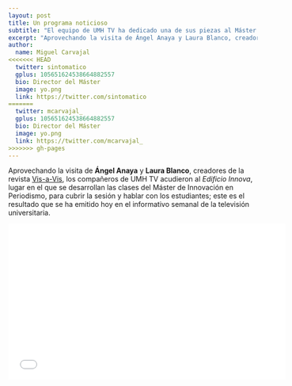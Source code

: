 ```yaml
---
layout: post
title: Un programa noticioso 
subtitle: "El equipo de UMH TV ha dedicado una de sus piezas al Máster de Innovación en Periodismo"
excerpt: "Aprovechando la visita de Ángel Anaya y Laura Blanco, creadores de la revista Vis-a-Vis, los compañeros de UMH TV acudieron al Edificio Innova para cubrir la sesión y hablar con los estudiantes; este es el resultado que se ha emitido hoy en el informativo semanal de la televisión universitaria."
author:
  name: Miguel Carvajal
<<<<<<< HEAD
  twitter: sintomatico
  gplus: 105651624538664882557 
  bio: Director del Máster
  image: yo.png
  link: https://twitter.com/sintomatico
=======
  twitter: mcarvajal_
  gplus: 105651624538664882557 
  bio: Director del Máster
  image: yo.png
  link: https://twitter.com/mcarvajal_
>>>>>>> gh-pages
---
```

Aprovechando la visita de **Ángel Anaya** y **Laura Blanco**, creadores de la revista [Vis-a-Vis](http://www.vis-a-vis.es/), los compañeros de UMH TV acudieron al _Edificio Innova_, lugar en el que se desarrollan las clases del Máster de Innovación en Periodismo, para cubrir la sesión y hablar con los estudiantes; este es el resultado que se ha emitido hoy en el informativo semanal de la televisión universitaria.

<object width="560" height="315"><param name="movie" value="//www.youtube.com/v/N3qunmkMPCo?version=3&amp;hl=es_ES"></param><param name="allowFullScreen" value="true"></param><param name="allowscriptaccess" value="always"></param><embed src="//www.youtube.com/v/N3qunmkMPCo?version=3&amp;hl=es_ES" type="application/x-shockwave-flash" width="560" height="315" allowscriptaccess="always" allowfullscreen="true"></embed></object>